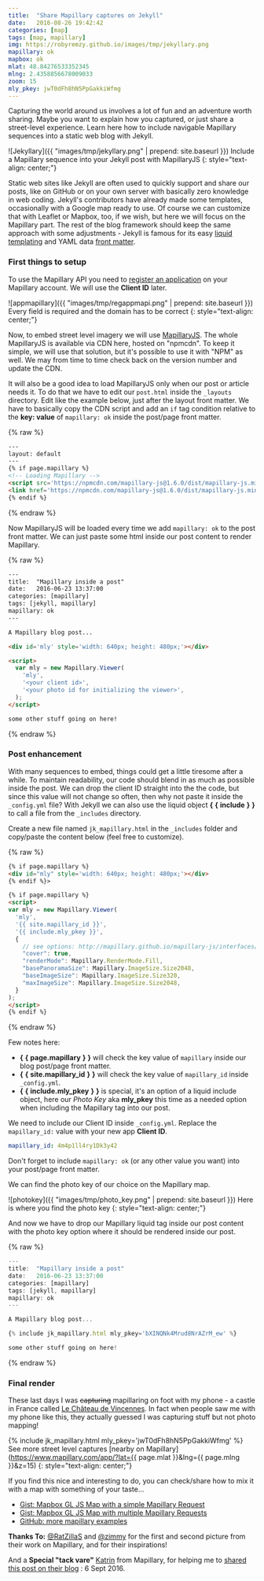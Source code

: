 ```yaml
---
title:  "Share Mapillary captures on Jekyll"
date:   2016-08-26 19:42:42
categories: [map]
tags: [map, mapillary]
img: https://robyremzy.github.io/images/tmp/jekyllary.png
mapillary: ok
mapbox: ok
mlat: 48.84276533352345
mlng: 2.4358856678009033
zoom: 15
mly_pkey: jwT0dFh8hN5PpGakkiWfmg
---
```


Capturing the world around us involves a lot of fun and an adventure worth sharing. Maybe you want to explain how you captured, or just share a street-level experience. Learn here how to include navigable Mapillary sequences into a static web blog with Jekyll.

![Jekyllary]({{ "images/tmp/jekyllary.png" | prepend: site.baseurl }})
Include a Mapillary sequence into your Jekyll post with MapillaryJS
{: style="text-align: center;"}

Static web sites like Jekyll are often used to quickly support and share our posts, like on GitHub or on your own server with basically zero knowledge in web coding. Jekyll's contributors have already made some templates, occasionally with a Google map ready to use. Of course we can customize that with Leaflet or Mapbox, too, if we wish, but here we will focus on the Mapillary part. The rest of the blog framework should keep the same approach with some adjustments - Jekyll is famous for its easy [liquid templating](https://shopify.github.io/liquid/) and YAML data [front matter](https://jekyllrb.com/docs/frontmatter/).

### First things to setup
To use the Mapillary API you need to [register an application](https://www.mapillary.com/app/settings/developers) on your Mapillary account. We will use the **Client ID** later.

![appmapillary]({{ "images/tmp/regappmapi.png" | prepend: site.baseurl }})
Every field is required and the domain has to be correct
{: style="text-align: center;"}

Now, to embed street level imagery we will use [MapillaryJS](https://github.com/mapillary/mapillary-js). The whole MapillaryJS is available via CDN here, hosted on "npmcdn". To keep it simple, we will use that solution, but it's possible to use it with "NPM" as well. We may from time to time check back on the version number and update the CDN.

It will also be a good idea to load MapillaryJS only when our post or article needs it. To do that we have to edit our `post.html` inside the `_layouts` directory. Edit like the example below, just after the layout front matter. We have to basically copy the CDN script and add an `if` tag condition relative to the **key: value** of `mapillary: ok` inside the post/page front matter.

{% raw %}
```html
---
layout: default
---
{% if page.mapillary %}
<!-- Loading Mapillary -->
<script src='https://npmcdn.com/mapillary-js@1.6.0/dist/mapillary-js.min.js'></script>
<link href='https://npmcdn.com/mapillary-js@1.6.0/dist/mapillary-js.min.css' rel='stylesheet' />
{% endif %}
```
{% endraw %}

Now MapillaryJS will be loaded every time we add `mapillary: ok` to the post front matter. We can just paste some html inside our post content to render Mapillary.

{% raw %}
```html
---
title:  "Mapillary inside a post"
date:   2016-06-23 13:37:00
categories: [mapillary]
tags: [jekyll, mapillary]
mapillary: ok
---

A Mapillary blog post...

<div id='mly' style='width: 640px; height: 480px;'></div>

<script>
  var mly = new Mapillary.Viewer(
    'mly',
    '<your client id>',
    '<your photo id for initializing the viewer>',
  );
</script>

some other stuff going on here!

```
{% endraw %}

### Post enhancement
With many sequences to embed, things could get a little tiresome after a while. To maintain readability, our code should blend in as much as possible inside the post. We can drop the client ID straight into the the code, but since this value will not change so often, then why not paste it inside the `_config.yml` file? With Jekyll we can also use the liquid object **\{** **\{** **include** **\}** **\}** to call a file from the `_includes` directory.

Create a new file named `jk_mapillary.html` in the `_includes` folder and copy/paste the content below (feel free to customize).

{% raw %}
```html
{% if page.mapillary %}
<div id="mly" style='width: 640px; height: 480px;'></div>
{% endif %}>

{% if page.mapillary %}
<script>
var mly = new Mapillary.Viewer(
  'mly',
  '{{ site.mapillary_id }}',
  '{{ include.mly_pkey }}',
  {
    // see options: http://mapillary.github.io/mapillary-js/interfaces/ivieweroptions.html
    "cover": true,
    "renderMode": Mapillary.RenderMode.Fill,
    "basePanoramaSize": Mapillary.ImageSize.Size2048,
    "baseImageSize": Mapillary.ImageSize.Size320,
    "maxImageSize": Mapillary.ImageSize.Size2048,
  }
);
</script>
{% endif %}
```
{% endraw %}

Few notes here:

- **\{** **\{** **page.mapillary** **\}** **\}** will check the key value of `mapillary` inside our blog post/page front matter.
- **\{** **\{** **site.mapillary_id** **\}** **\}** will check the key value of `mapillary_id` inside `_config.yml`.
- **\{** **\{** **include.mly_pkey** **\}** **\}** is special, it's an option of a liquid include object, here our *Photo Key* aka **mly_pkey** this time as a needed option when including the Mapillary tag into our post.

We need to include our Client ID inside `_config.yml`. Replace the `mapillary_id:` value with your new app **Client ID**.

```yml
mapillary_id: 4m4p1ll4ry1Dk3y42
```

Don't forget to include `mapillary: ok` (or any other value you want) into your post/page front matter.

We can find the photo key of our choice on the Mapillary map.

![photokey]({{ "images/tmp/photo_key.png" | prepend: site.baseurl }})
Here is where you find the photo key
{: style="text-align: center;"}

And now we have to drop our Mapillary liquid tag inside our post content with the photo key option where it should be rendered inside our post.

{% raw %}
```js
---
title:  "Mapillary inside a post"
date:   2016-06-23 13:37:00
categories: [mapillary]
tags: [jekyll, mapillary]
mapillary: ok
---

A Mapillary blog post...

{% include jk_mapillary.html mly_pkey='bXINQNk4Mrud8NrAZrM_ew' %}

some other stuff going on here!
```
{% endraw %}


### Final render
These last days I was <s>capturing</s> mapillaring on foot with my phone - a castle in France called [Le Château de Vincennes](https://en.wikipedia.org/wiki/Ch%C3%A2teau_de_Vincennes). In fact when people saw me with my phone like this, they actually guessed I was capturing stuff but not photo mapping!

{% include jk_mapillary.html mly_pkey='jwT0dFh8hN5PpGakkiWfmg' %}
See more street level captures [nearby on Mapillary](https://www.mapillary.com/app/?lat={{ page.mlat }}&lng={{ page.mlng }}&z=15)
{: style="text-align: center;"}

If you find this nice and interesting to do, you can check/share how to mix it with a map with something of your taste...

- [Gist: Mapbox GL JS Map with a simple Mapillary Request](http://bl.ocks.org/RobyRemzy/raw/d1480060fd9492796b8529b357cb2426/)
- [Gist: Mapbox GL JS Map with multiple Mapillary Requests](http://bl.ocks.org/RobyRemzy/raw/db28eb9d95aef969946b07d5200713e3/)
- [GitHub: more mapillary examples](https://github.com/mapillary/mapillary-js-examples)

**Thanks To:** [@RatZillaS](https://twitter.com/RatZillaS) and [@zimmy](https://twitter.com/JLZIMMERMANN) for the first and second picture from their work on Mapillary, and for their inspirations!

And a **Special "tack vare"** [Katrin](https://www.mapillary.com/app/user/katrin) from Mapillary, for helping me to [shared this post on their blog](http://blog.mapillary.com/tutorials/2016/09/06/how-to-share-mapillary-in-jekyll.html) : 6 Sept 2016.
